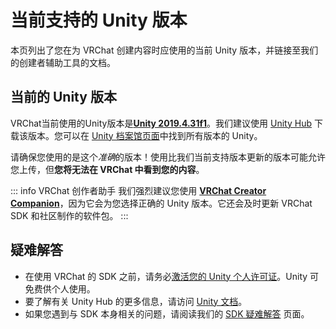 # 当前支持的 Unity 版本

本页列出了您在为 VRChat 创建内容时应使用的当前 Unity 版本，并链接至我们的创建者辅助工具的文档。

## 当前的 Unity 版本

VRChat当前使用的Unity版本是[**Unity 2019.4.31f1**](https://unity3d.com/unity/whats-new/2019.4.31)。我们建议使用 [Unity Hub](https://unity.com/download) 下载该版本。您可以在 [Unity 档案馆页面](https://unity.com/releases/editor/archive)中找到所有版本的 Unity。

请确保您使用的是这个*准确*的版本！使用比我们当前支持版本更新的版本可能允许您上传，但**您将无法在 VRChat 中看到您的内容**。

::: info VRChat 创作者助手
我们强烈建议您使用 [**VRChat Creator Companion**](../../vcc.docs.vrchat.com/index.md)，因为它会为您选择正确的 Unity 版本。它还会及时更新 VRChat SDK 和社区制作的软件包。
:::

## 疑难解答

- 在使用 VRChat 的 SDK 之前，请务必[激活您的 Unity 个人许可证](https://support.unity.com/hc/en-us/articles/211438683-How-do-I-activate-my-license-)。Unity 可免费供个人使用。
- 要了解有关 Unity Hub 的更多信息，请访问 [Unity 文档](https://docs.unity3d.com/hub/manual/index.html)。
- 如果您遇到与 SDK 本身相关的问题，请阅读我们的 [SDK 疑难解答](/creators.vrchat.com/sdk/sdk-troubleshooting.md) 页面。
